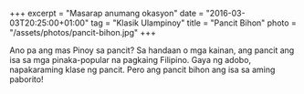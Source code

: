 +++
excerpt = "Masarap anumang okasyon"
date = "2016-03-03T20:25:00+01:00"
tag = "Klasik Ulampinoy"
title = "Pancit Bihon"
photo = "/assets/photos/pancit-bihon.jpg"
+++

Ano pa ang mas Pinoy sa pancit? Sa handaan o mga kainan, ang pancit ang isa sa mga pinaka-popular na pagkaing Filipino. Gaya ng adobo, napakaraming klase ng pancit. Pero ang pancit bihon ang isa sa aming paborito!

